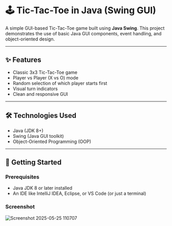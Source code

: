 # 🕹️ Tic-Tac-Toe in Java (Swing GUI)

A simple GUI-based Tic-Tac-Toe game built using **Java Swing**. This project demonstrates the use of basic Java GUI components, event handling, and object-oriented design.

---

## ✨ Features

- Classic 3x3 Tic-Tac-Toe game
- Player vs Player (X vs O) mode
- Random selection of which player starts first
- Visual turn indicators
- Clean and responsive GUI

---

## 🛠️ Technologies Used

- Java (JDK 8+)
- Swing (Java GUI toolkit)
- Object-Oriented Programming (OOP)

---

## 🚀 Getting Started

### Prerequisites

- Java JDK 8 or later installed
- An IDE like IntelliJ IDEA, Eclipse, or VS Code (or just a terminal)

### Screenshot
![Screenshot 2025-05-25 110707](https://github.com/user-attachments/assets/0c9f9ec4-4cec-42ec-8166-c946e735e421)


